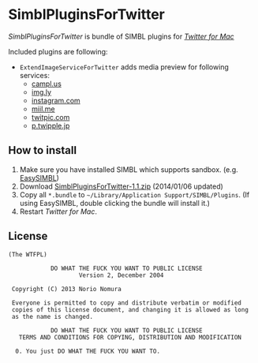 SimblPluginsForTwitter
======================
*SimblPluginsForTwitter* is bundle of SIMBL plugins for [*Twitter for Mac*](https://itunes.apple.com/jp/app/twitter/id409789998?mt=12)

Included plugins are  following:

- `ExtendImageServiceForTwitter` adds media preview for following services:
    - [campl.us](http://campl.us)
    - [img.ly](http://img.ly)
    - [instagram.com](http://instagram.com)
    - [miil.me](http://miil.me)
    - [twitpic.com](http://twitpic.com)
    - [p.twipple.jp](http://p.twipple.jp)

How to install
--------------
1. Make sure you have installed SIMBL which supports sandbox. (e.g. [EasySIMBL](https://github.com/norio-nomura/EasySIMBL))
2. Download [SimblPluginsForTwitter-1.1.zip](http://github.com/norio-nomura/SimblPluginsForTwitter/releases/download/1.1/SimblPluginsForTwitter-1.1.zip) (2014/01/06 updated)
3. Copy all `*.bundle` to `~/Library/Application Support/SIMBL/Plugins`.
   (If using EasySIMBL, double clicking the bundle will install it.)
4. Restart *Twitter for Mac*.

License
-------
	(The WTFPL)
	
	            DO WHAT THE FUCK YOU WANT TO PUBLIC LICENSE
	                    Version 2, December 2004
	
	 Copyright (C) 2013 Norio Nomura
	
	 Everyone is permitted to copy and distribute verbatim or modified
	 copies of this license document, and changing it is allowed as long
	 as the name is changed.
	
	            DO WHAT THE FUCK YOU WANT TO PUBLIC LICENSE
	   TERMS AND CONDITIONS FOR COPYING, DISTRIBUTION AND MODIFICATION
	
	  0. You just DO WHAT THE FUCK YOU WANT TO.
